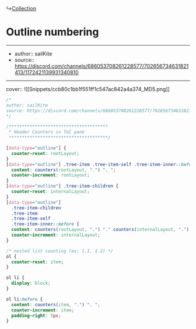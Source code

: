 ↪[Collection](Collection.md)

# Outline numbering

---

- author:: sailKite
- source:: https://discord.com/channels/686053708261228577/702656734631821413/1172421139931340810

---

cover:: ![[Snippets/ccb80c1bb1f551ff1c547ac842a4a374_MD5.png]]

```css
/*
author: sailKite
source: https://discord.com/channels/686053708261228577/702656734631821413/1172421139931340810
*/

/**************************************
 * Header Counters in ToC pane
 **************************************/

[data-type="outline"] {
  counter-reset: rootLayout;
}
[data-type="outline"] .tree-item .tree-item-self .tree-item-inner::before {
  content: counters(rootLayout, ".") ". ";
  counter-increment: rootLayout;
}
[data-type="outline"] .tree-item-children {
  counter-reset: internalLayout;
}
[data-type="outline"]
  .tree-item-children
  .tree-item
  .tree-item-self
  .tree-item-inner::before {
  content: counters(rootLayout, ".") "." counters(internalLayout, ".") ". " !important;
  counter-increment: internalLayout;
}

/* nested list counting (ex: 1.1, 1.2) */
ol {
  counter-reset: item;
}

ol li {
  display: block;
}

ol li:before {
  content: counters(item, ".") ". ";
  counter-increment: item;
  padding-right: 5px;
}
```
